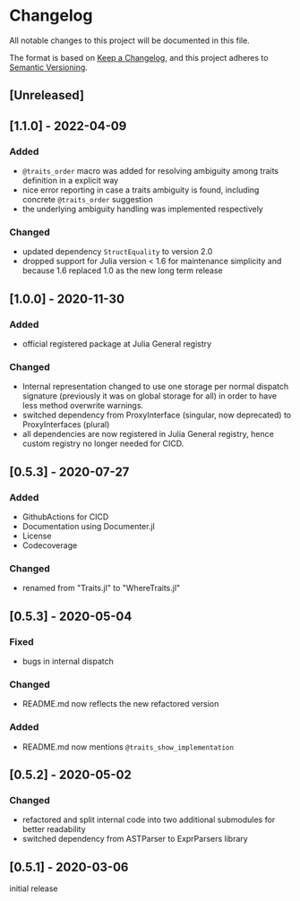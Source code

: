 # Changelog
All notable changes to this project will be documented in this file.

The format is based on [Keep a Changelog](https://keepachangelog.com/en/1.0.0/),
and this project adheres to [Semantic Versioning](https://semver.org/spec/v2.0.0.html).

## [Unreleased]

## [1.1.0] - 2022-04-09

### Added
- `@traits_order` macro was added for resolving ambiguity among traits definition in a explicit way
- nice error reporting in case a traits ambiguity is found, including concrete `@traits_order` suggestion 
- the underlying ambiguity handling was implemented respectively

### Changed
- updated dependency `StructEquality` to version 2.0
- dropped support for Julia version < 1.6 for maintenance simplicity and because 1.6 replaced 1.0 as the new long term release

## [1.0.0] - 2020-11-30
### Added
- official registered package at Julia General registry

### Changed
- Internal representation changed to use one storage per normal dispatch signature (previously it was on global storage for all) in order to have less method overwrite warnings.
- switched dependency from  ProxyInterface (singular, now deprecated) to ProxyInterfaces (plural)
- all dependencies are now registered in Julia General registry, hence custom registry no longer needed for CICD.

## [0.5.3] - 2020-07-27
### Added
- GithubActions for CICD
- Documentation using Documenter.jl
- License
- Codecoverage

### Changed
- renamed from "Traits.jl" to "WhereTraits.jl"

## [0.5.3] - 2020-05-04
### Fixed
- bugs in internal dispatch

### Changed
- README.md now reflects the new refactored version

### Added
- README.md now mentions `@traits_show_implementation`

## [0.5.2] - 2020-05-02
### Changed
- refactored and split internal code into two additional submodules for better readability
- switched dependency from ASTParser to ExprParsers library

## [0.5.1] - 2020-03-06
initial release

